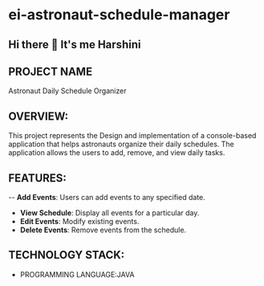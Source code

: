 # ei-astronaut-schedule-manager
## Hi there 👋 It's me Harshini


## PROJECT NAME
Astronaut Daily Schedule Organizer

## OVERVIEW:
This project represents the Design and implementation of a console-based application that helps astronauts organize their daily schedules. The application allows the users to add, remove, and view daily tasks.

## FEATURES:
-- **Add Events**: Users can add events to any specified date.
- **View Schedule**: Display all events for a particular day.
- **Edit Events**: Modify existing events.
- **Delete Events**: Remove events from the schedule.


## TECHNOLOGY STACK:
- PROGRAMMING LANGUAGE:JAVA
